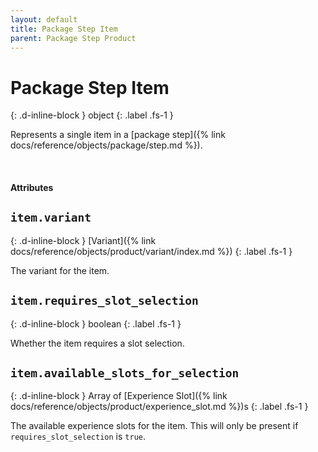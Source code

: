 ```yaml
---
layout: default
title: Package Step Item
parent: Package Step Product
---
```


# Package Step Item
{: .d-inline-block }
object
{: .label .fs-1 }

Represents a single item in a [package step]({% link docs/reference/objects/package/step.md %}).

<br>

#### Attributes


## `item.variant`
{: .d-inline-block }
[Variant]({% link docs/reference/objects/product/variant/index.md %})
{: .label .fs-1 }

The variant for the item.

## `item.requires_slot_selection`
{: .d-inline-block }
boolean
{: .label .fs-1 }

Whether the item requires a slot selection.

## `item.available_slots_for_selection`
{: .d-inline-block }
Array of [Experience Slot]({% link docs/reference/objects/product/experience_slot.md %})s
{: .label .fs-1 }

The available experience slots for the item. This will only be present if `requires_slot_selection` is `true`.
